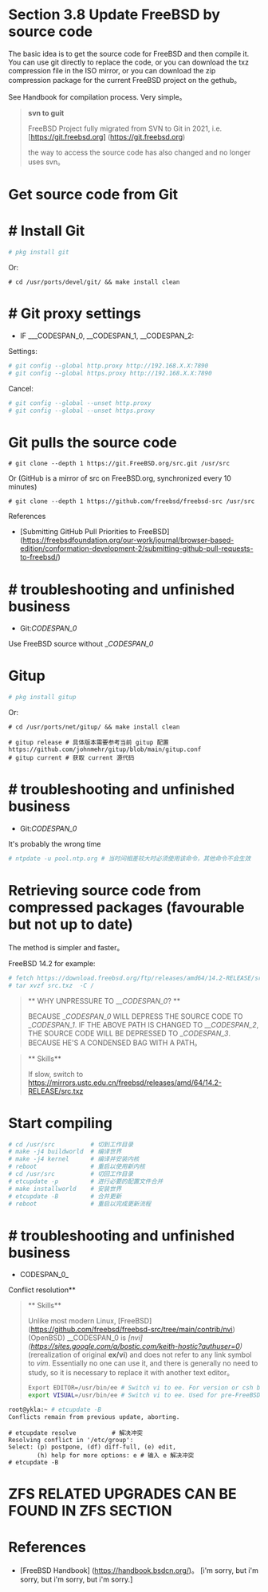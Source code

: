 # Section 3.8 Update FreeBSD by source code

The basic idea is to get the source code for FreeBSD and then compile it. You can use git directly to replace the code, or you can download the txz compression file in the ISO mirror, or you can download the zip compression package for the current FreeBSD project on the gethub。

See Handbook for compilation process. Very simple。


>**svn to guit**
>
>FreeBSD Project fully migrated from SVN to Git in 2021, i.e. [https://git.freebsd.org] (https://git.freebsd.org)
>
> the way to access the source code has also changed and no longer uses svn。


# Get source code from Git


# # Install Git

```sh
# pkg install git
```

Or:

```
# cd /usr/ports/devel/git/ && make install clean
```


# # Git proxy settings


- IF ___CODESPAN_0, __CODESPAN_1, __CODESPAN_2:

Settings:

```sh
# git config --global http.proxy http://192.168.X.X:7890
# git config --global https.proxy http://192.168.X.X:7890
```

Cancel:

```sh
# git config --global --unset http.proxy
# git config --global --unset https.proxy
```

# Git pulls the source code

```
# git clone --depth 1 https://git.FreeBSD.org/src.git /usr/src 
```

Or (GitHub is a mirror of src on FreeBSD.org, synchronized every 10 minutes)

```
# git clone --depth 1 https://github.com/freebsd/freebsd-src /usr/src
```

References

- [Submitting GitHub Pull Priorities to FreeBSD] (https://freebsdfoundation.org/our-work/journal/browser-based-edition/conformation-development-2/submitting-github-pull-requests-to-freebsd/)


# # troubleshooting and unfinished business


- Git:_CODESPAN_0_

Use FreeBSD source without __CODESPAN_0_

# Gitup

```sh
# pkg install gitup
```

Or:

```
# cd /usr/ports/net/gitup/ && make install clean
```

```
# gitup release # 具体版本需要参考当前 gitup 配置 https://github.com/johnmehr/gitup/blob/main/gitup.conf
# gitup current # 获取 current 源代码
```

# # troubleshooting and unfinished business

- Git:_CODESPAN_0_

It's probably the wrong time

```sh
# ntpdate -u pool.ntp.org # 当时间相差较大时必须使用该命令，其他命令不会生效
```

# Retrieving source code from compressed packages (favourable but not up to date)

The method is simpler and faster。

FreeBSD 14.2 for example:

```sh
# fetch https://download.freebsd.org/ftp/releases/amd64/14.2-RELEASE/src.txz
# tar xvzf src.txz  -C /
```

>** WHY UNPRESSURE TO ___CODESPAN_0_? **
>
> BECAUSE __CODESPAN_0_ WILL DEPRESS THE SOURCE CODE TO __CODESPAN_1_. IF THE ABOVE PATH IS CHANGED TO ___CODESPAN_2_, THE SOURCE CODE WILL BE DEPRESSED TO __CODESPAN_3_. BECAUSE HE'S A CONDENSED BAG WITH A PATH。

>** Skills**
>
>If slow, switch to <https://mirrors.ustc.edu.cn/freebsd/releases/amd/64/14.2-RELEASE/src.txz>

# Start compiling

```sh
# cd /usr/src          # 切到工作目录
# make -j4 buildworld  # 编译世界
# make -j4 kernel      # 编译并安装内核
# reboot               # 重启以使用新内核
# cd /usr/src          # 切回工作目录
# etcupdate -p         # 进行必要的配置文件合并  
# make installworld    # 安装世界 
# etcupdate -B         # 合并更新
# reboot               # 重启以完成更新流程
```

# # troubleshooting and unfinished business

- CODESPAN_0_

Conflict resolution**

>** Skills**
>
> Unlike most modern Linux, [FreeBSD] (https://github.com/freebsd/freebsd-src/tree/main/contrib/nvi) (OpenBSD) __CODESPAN_0 is *[nvi] (https://sites.google.com/a/bostic.com/keith-hostic?authuser=0)* (rerealization of original **ex/vi**) and does not refer to any link symbol to *vim*. Essentially no one can use it, and there is generally no need to study, so it is necessary to replace it with another text editor。
>
> ```sh '
> Export EDITOR=/usr/bin/ee # Switch vi to ee. For version or csh before FreeBSD 14:setenv EDITOR/usr/bin/ee
> export VISUAL=/usr/bin/ee # Switch vi to ee. Used for pre-FreeBSD 14 versions or csh: Setenv VISUAL/usr/bin/ee
> ````

```sh
root@ykla:~ # etcupdate -B     
Conflicts remain from previous update, aborting.

```

```
# etcupdate resolve          # 解决冲突
Resolving conflict in '/etc/group':
Select: (p) postpone, (df) diff-full, (e) edit,
        (h) help for more options: e # 输入 e 解决冲突
# etcupdate -B 
```

# ZFS RELATED UPGRADES CAN BE FOUND IN ZFS SECTION

# References

- [FreeBSD Handbook] (https://handbook.bsdcn.org/)。
[i'm sorry, but i'm sorry, but i'm sorry, but i'm sorry.]
